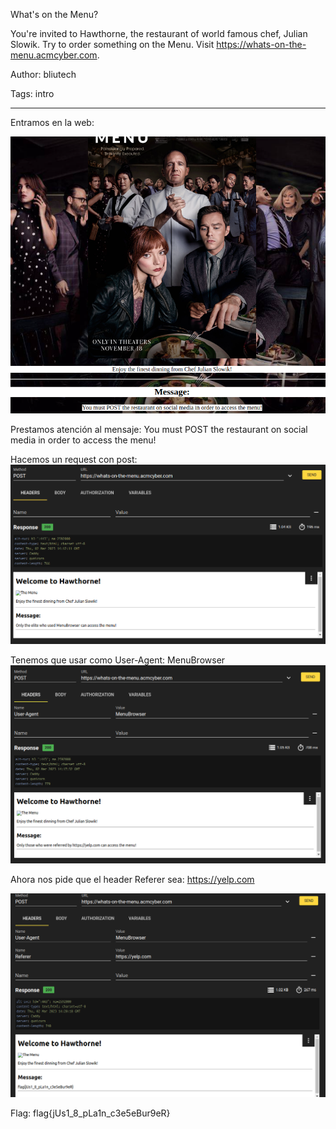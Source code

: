 What's on the Menu?

You're invited to Hawthorne, the restaurant of world famous chef, Julian Slowik. Try to order something on the Menu. Visit https://whats-on-the-menu.acmcyber.com.

Author: bliutech

Tags: intro

---

Entramos en la web:

![Página](../images/2023-03-02_111417_whats-on-the-menu.acmcyber.com.png)

Prestamos atención al mensaje: You must POST the restaurant on social media in order to access the menu!

Hacemos un request con post:
![Request con post](../images/2023-03-02_111528_chrome-extension.png)

Tenemos que usar como User-Agent: MenuBrowser
![Cambiando el user-agent](../images/2023-03-02_111748_chrome-extension.png)

Ahora nos pide que el header Referer sea: https://yelp.com

![Flag](../images/2023-03-02_112050_chrome-extension.png)

Flag: flag{jUs1_8_pLa1n_c3e5eBur9eR}